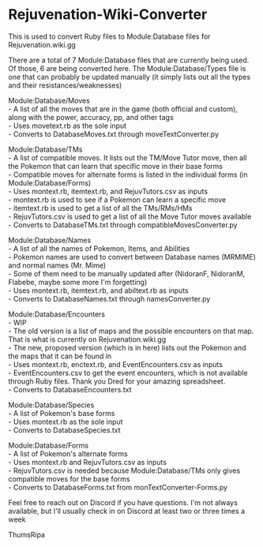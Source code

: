 # Rejuvenation-Wiki-Converter
 
This is used to convert Ruby files to Module:Database files for Rejuvenation.wiki.gg

There are a total of 7 Module:Database files that are currently being used. Of those, 6 are being converted here. The Module:Database/Types file is one that can probably be updated manually (it simply lists out all the types and their resistances/weaknesses)

Module:Database/Moves<br />
    - A list of all the moves that are in the game (both official and custom), along with the power, accuracy, pp, and other tags<br />
    - Uses movetext.rb as the sole input<br />
    - Converts to DatabaseMoves.txt through moveTextConverter.py

Module:Database/TMs<br />
    - A list of compatible moves. It lists out the TM/Move Tutor move, then all the Pokemon that can learn that specific move in their base forms<br />
    - Compatible moves for alternate forms is listed in the individual forms (in Module:Database/Forms)<br />
    - Uses montext.rb, itemtext.rb, and RejuvTutors.csv as inputs<br />
    - montext.rb is used to see if a Pokemon can learn a specific move<br />
    - itemtext.rb is used to get a list of all the TMs/RMs/HMs<br />
    - RejuvTutors.csv is used to get a list of all the Move Tutor moves available<br />
    - Converts to DatabaseTMs.txt through compatibleMovesConverter.py

Module:Database/Names<br />
    - A list of all the names of Pokemon, Items, and Abilities<br />
    - Pokemon names are used to convert between Database names (MRMIME) and normal names (Mr. Mime)<br />
    - Some of them need to be manually updated after (NidoranF, NidoranM, Flabebe, maybe some more I'm forgetting)<br />
    - Uses montext.rb, itemtext.rb, and abiltext.rb as inputs<br />
    - Converts to DatabaseNames.txt through namesConverter.py

Module:Database/Encounters<br />
    - WIP<br />
    - The old version is a list of maps and the possible encounters on that map. That is what is currently on Rejuvenation.wiki.gg<br />
    - The new, proposed version (which is in here) lists out the Pokemon and the maps that it can be found in<br />
    - Uses montext.rb, enctext.rb, and EventEncounters.csv as inputs<br />
    - EventEncounters.csv to get the event encounters, which is not available through Ruby files. Thank you Dred for your amazing spreadsheet.<br />
    - Converts to DatabaseEncounters.txt

Module:Database/Species<br />
    - A list of Pokemon's base forms<br />
    - Uses montext.rb as the sole input<br />
    - Converts to DatabaseSpecies.txt

Module:Database/Forms<br />
    - A list of Pokemon's alternate forms<br />
    - Uses montext.rb and RejuvTutors.csv as inputs<br />
    - RejuvTutors.csv is needed because Module:Database/TMs only gives compatible moves for the base forms<br />
    - Converts to DatabaseForms.txt from monTextConverter-Forms.py

Feel free to reach out on Discord if you have questions. I'm not always available, but I'll usually check in on Discord at least two or three times a week

ThumsRipa